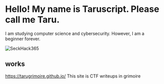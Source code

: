 # Hello! My name is Taruscript. Please call me Taru.
I am studying computer science and cybersecurity.
However, I am a beginner forever.

![SeckHack365](https://img.shields.io/static/v1?label=SecHack365&message=2020&color=ffd700)

## works

https://tarugrimoire.github.io/
This site is CTF writeups in grimoire
